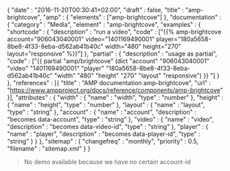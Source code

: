 {
    "date" : "2016-11-20T00:30:41+02:00",
    "draft" : false,
    "title" : "amp-brightcove",
    "amp" : {
        "elements" : ["amp-brightcove"]
    },
    "documentation" : {
        "category" : "Media",
        "element" : "amp-brightcove",
        "examples" : {
            "shortcode" : {
              "description" : "run a video",
              "code" : ["{{% amp-brightcove account=\"906043040001\" video=\"1401169490001\" player=\"180a5658-8be8-4f33-8eba-d562ab41b40c\" width=\"480\" height=\"270\" layout=\"responsive\" %}}"]
            },
              "partial" : {
                "description" : "usage as partial",
                "code" : ["{{ partial \"amp/brightcove\" (dict \"account\" \"906043040001\" \"video\" \"1401169490001\" \"player\" \"180a5658-8be8-4f33-8eba-d562ab41b40c\" \"width\" \"480\" \"height\" \"270\" \"layout\" \"responsive\") }} "]
              }
        },
        "references" : [{
            "title" : "AMP documentation amp-brightcove",
            "url" : "https://www.ampproject.org/docs/reference/components/amp-brightcove"
        }],
        "attributes" : {
            "width" : {
               "name" : "width",
               "type" : "number"
            },
            "height" : {
               "name" : "height",
               "type" : "number"
            },
            "layout" : {
               "name" : "layout",
               "type" : "string"
            },
            "account" : {
                "name" : "account",
                "description" : "becomes data-account",
                "type" : "string"
            },
            "video" : {
                "name" : "video",
                "description" : "becomes data-video-id",
                "type" : "string"
            },
            "player" : {
                "name" : "player",
                "description" : "becomes data-player-id",
                "type" : "string"
            }
        }
    },
    "sitemap" : {
      "changefreq" : "monthly",
      "priority" : 0.5,
      "filename" : "sitemap.xml"
    }
}

> No demo available because we have no certain account-id